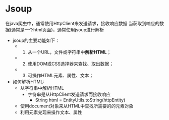 # Jsoup

在java爬虫中，通常使用HttpClient来发送请求，接收响应数据
当获取到响应的数据(通常是一个html页面)，通常使用jsoup进行解析


- jsoup的主要功能如下：
    - 1. 从一个URL，文件或字符串中**解析HTML**；
    - 2. 使用DOM或CSS选择器来查找、取出数据；
    - 3. 可操作HTML元素、属性、文本；
- 如何解析HTML:
    - 从字符串中解析HTML
        - 字符串是从HttpClient发送请求而接收响应
            - String html = EntityUtils.toString(httpEntity)
    - 使用document对象来从HTML中查找所需要的的元素对象
    - 利用元素兑现来操作文本、属性